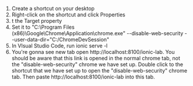 1. Create a shortcut on your desktop
2. Right-click on the shortcut and click Properties
3. t the Target property
4. Set it to "C:\Program Files (x86)\Google\Chrome\Application\chrome.exe" --disable-web-security --user-data-dir="C:/ChromeDevSession"
5. In VIsual Studio Code, run ionic serve -l
6. You're gonna see new tab open http://localhost:8100/ionic-lab. You should be aware that this link is opened in the normal chrome tab, not the "disable-web-security" chrome we have set up.
Double click to the shortcut that we have set up to open the "disable-web-security" chrome tab. Then paste http://localhost:8100/ionic-lab into this tab.
